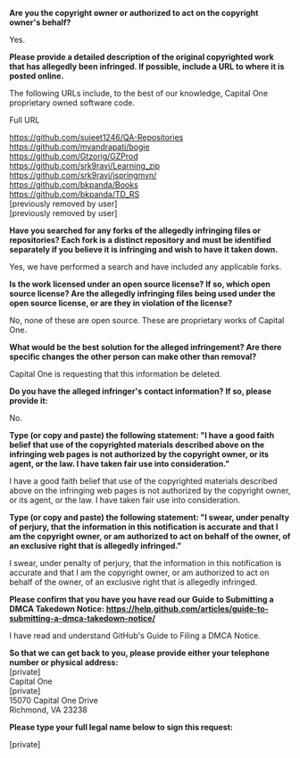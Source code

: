 **Are you the copyright owner or authorized to act on the copyright owner's behalf?**   

Yes.

**Please provide a detailed description of the original copyrighted work that has allegedly been infringed. If possible, include a URL to where it is posted online.**  

The following URLs include, to the best of our knowledge, Capital One proprietary owned software code.

Full URL

https://github.com/sujeet1246/QA-Repositories  
https://github.com/myandrapati/bogie  
https://github.com/Gtzorig/GZProd  
https://github.com/srk9ravi/Learning_zip  
https://github.com/srk9ravi/jspringmvn/  
https://github.com/bkpanda/Books  
https://github.com/bkpanda/TD_RS  
[previously removed by user]   
[previously removed by user]

**Have you searched for any forks of the allegedly infringing files or repositories? Each fork is a distinct repository and must be identified separately if you believe it is infringing and wish to have it taken down.**  

Yes, we have performed a search and have included any applicable forks.

**Is the work licensed under an open source license? If so, which open source license? Are the allegedly infringing files being used under the open source license, or are they in violation of the license?**  

No, none of these are open source. These are proprietary works of Capital One.

**What would be the best solution for the alleged infringement? Are there specific changes the other person can make other than removal?**  

Capital One is requesting that this information be deleted.

**Do you have the alleged infringer's contact information? If so, please provide it:**  

No.

**Type (or copy and paste) the following statement: "I have a good faith belief that use of the copyrighted materials described above on the infringing web pages is not authorized by the copyright owner, or its agent, or the law. I have taken fair use into consideration."**  

I have a good faith belief that use of the copyrighted materials described above on the infringing web pages is not authorized by the copyright owner, or its agent, or the law. I have taken fair use into consideration.

**Type (or copy and paste) the following statement: "I swear, under penalty of perjury, that the information in this notification is accurate and that I am the copyright owner, or am authorized to act on behalf of the owner, of an exclusive right that is allegedly infringed."**  

I swear, under penalty of perjury, that the information in this notification is accurate and that I am the copyright owner, or am authorized to act on behalf of the owner, of an exclusive right that is allegedly infringed.

**Please confirm that you have you have read our Guide to Submitting a DMCA Takedown Notice: https://help.github.com/articles/guide-to-submitting-a-dmca-takedown-notice/**  

I have read and understand GitHub's Guide to Filing a DMCA Notice.

**So that we can get back to you, please provide either your telephone number or physical address:**  
[private]    
Capital One  
[private]    
15070 Capital One Drive    
Richmond, VA 23238  

**Please type your full legal name below to sign this request:**  

[private]  

